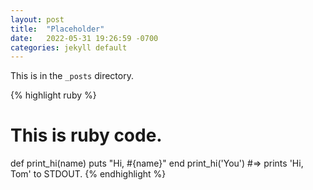 ```yaml
---
layout: post
title:  "Placeholder"
date:   2022-05-31 19:26:59 -0700
categories: jekyll default
---
```

This is in the `_posts` directory.

{% highlight ruby %}
# This is ruby code.
def print_hi(name)
  puts "Hi, #{name}"
end
print_hi('You')
#=> prints 'Hi, Tom' to STDOUT.
{% endhighlight %}
